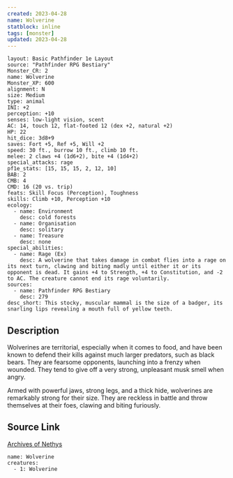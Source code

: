```yaml
---
created: 2023-04-28
name: Wolverine
statblock: inline
tags: [monster]
updated: 2023-04-28
---
```

```statblock
layout: Basic Pathfinder 1e Layout
source: "Pathfinder RPG Bestiary"
Monster_CR: 2
name: Wolverine
Monster_XP: 600
alignment: N
size: Medium
type: animal
INI: +2
perception: +10
senses: low-light vision, scent
AC: 14, touch 12, flat-footed 12 (dex +2, natural +2)
HP: 22
hit_dice: 3d8+9
saves: Fort +5, Ref +5, Will +2
speed: 30 ft., burrow 10 ft., climb 10 ft.
melee: 2 claws +4 (1d6+2), bite +4 (1d4+2)
special_attacks: rage
pf1e_stats: [15, 15, 15, 2, 12, 10]
BAB: 2
CMB: 4
CMD: 16 (20 vs. trip)
feats: Skill Focus (Perception), Toughness
skills: Climb +10, Perception +10
ecology:
  - name: Environment
    desc: cold forests
  - name: Organisation
    desc: solitary
  - name: Treasure
    desc: none
special_abilities:
  - name: Rage (Ex)
    desc: A wolverine that takes damage in combat flies into a rage on its next turn, clawing and biting madly until either it or its opponent is dead. It gains +4 to Strength, +4 to Constitution, and -2 to AC. The creature cannot end its rage voluntarily.
sources:
  - name: Pathfinder RPG Bestiary
    desc: 279
desc_short: This stocky, muscular mammal is the size of a badger, its snarling lips revealing a mouth full of yellow teeth.
```
## Description
Wolverines are territorial, especially when it comes to food, and have been known to defend their kills against much larger predators, such as black bears. They are fearsome opponents, launching into a frenzy when wounded. They tend to give off a very strong, unpleasant musk smell when angry.

Armed with powerful jaws, strong legs, and a thick hide, wolverines are remarkably strong for their size. They are reckless in battle and throw themselves at their foes, clawing and biting furiously.
## Source Link
[Archives of Nethys](https://aonprd.com/MonsterDisplay.aspx?ItemName=Wolverine)
```encounter-table
name: Wolverine
creatures:
  - 1: Wolverine
```
